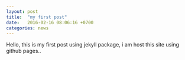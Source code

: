 ```yaml
---
layout: post
title:  "my first post"
date:   2016-02-16 08:06:16 +0700
categories: news
---
```

Hello, this is my first post using jekyll package, i am host this site using github pages..
